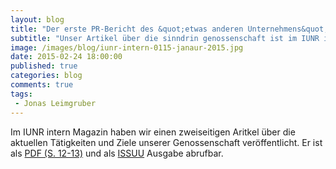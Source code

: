 ```yaml
---
layout: blog
title: "Der erste PR-Bericht des &quot;etwas anderen Unternehmens&quot;"
subtitle: "Unser Artikel über die sinndrin genossenschaft ist im IUNR intern Magazin #1/2015 erschienen."
image: /images/blog/iunr-intern-0115-janaur-2015.jpg
date: 2015-02-24 18:00:00
published: true
categories: blog
comments: true
tags:
 - Jonas Leimgruber
---
```

Im IUNR intern Magazin haben wir einen zweiseitigen Aritkel über die aktuellen Tätigkeiten und Ziele unserer Genossenschaft veröffentlicht. Er ist als [PDF (S. 12-13)][pdf] und als [ISSUU][issuu] Ausgabe abrufbar.

[issuu]: http://issuu.com/zhawlifesciences/docs/iunr_intern_1_2015/12
[pdf]: /assets/files/medienecho/sinndrin_genossenschaft-seite_12-im-iunr_intern_1_2015.pdf
